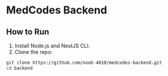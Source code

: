 # MedCodes Backend
## How to Run
1. Install Node.js and NestJS CLI.
2. Clone the repo:
```bash
git clone https://github.com/noob-4010/medcodes-backend.git
cd backend
